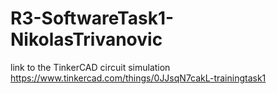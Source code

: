 # R3-SoftwareTask1-NikolasTrivanovic

link to the TinkerCAD circuit simulation 
https://www.tinkercad.com/things/0JJsqN7cakL-trainingtask1
